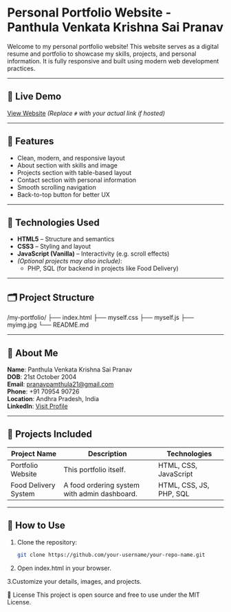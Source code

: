# Personal Portfolio Website - Panthula Venkata Krishna Sai Pranav

Welcome to my personal portfolio website! This website serves as a digital resume and portfolio to showcase my skills, projects, and personal information. It is fully responsive and built using modern web development practices.

---

## 🔗 Live Demo

[View Website](#) *(Replace `#` with your actual link if hosted)*

---

## 📌 Features

- Clean, modern, and responsive layout
- About section with skills and image
- Projects section with table-based layout
- Contact section with personal information
- Smooth scrolling navigation
- Back-to-top button for better UX

---

## 🧠 Technologies Used

- **HTML5** – Structure and semantics  
- **CSS3** – Styling and layout  
- **JavaScript (Vanilla)** – Interactivity (e.g. scroll effects)  
- *(Optional projects may also include)*:
  - PHP, SQL (for backend in projects like Food Delivery)

---

## 🗂️ Project Structure

/my-portfolio/
├── index.html
├── myself.css
├── myself.js
├── myimg.jpg
└── README.md


---

## 🙋 About Me

**Name**: Panthula Venkata Krishna Sai Pranav  
**DOB**: 21st October 2004  
**Email**: pranavpamthula21@gmail.com  
**Phone**: +91 70954 90726  
**Location**: Andhra Pradesh, India  
**LinkedIn**: [Visit Profile](https://www.linkedin.com/in/venkata-krishna-sai-pranav-panthula-2a2a50291)

---

## 💼 Projects Included

| Project Name         | Description                                       | Technologies               |
|----------------------|---------------------------------------------------|----------------------------|
| Portfolio Website    | This portfolio itself.                            | HTML, CSS, JavaScript      |
| Food Delivery System | A food ordering system with admin dashboard.      | HTML, CSS, JS, PHP, SQL    |

---

## 🚀 How to Use

1. Clone the repository:
   ```bash
   git clone https://github.com/your-username/your-repo-name.git
2. Open index.html in your browser.

3.Customize your details, images, and projects.

📄 License
This project is open source and free to use under the MIT License.



